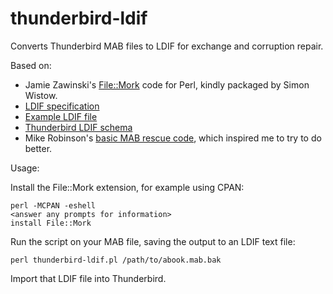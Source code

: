 thunderbird-ldif
================

Converts Thunderbird MAB files to LDIF for exchange and corruption
repair.

Based on:

* Jamie Zawinski's [File::Mork](http://search.cpan.org/~simonw/File-Mork-0.3/lib/File/Mork.pm) code for Perl,
  kindly packaged by Simon Wistow.
* [LDIF specification](http://tools.ietf.org/html/rfc2849)
* [Example LDIF file](http://dig.csail.mit.edu/2007/01/camp/people.ldif)
* [Thunderbird LDIF schema](https://wiki.mozilla.org/MailNews:Mozilla_LDAP_Address_Book_Schema)
* Mike Robinson's [basic MAB rescue code](http://ubuntuforums.org/showthread.php?t=1397060),
which inspired me to try to do better.

Usage:

Install the File::Mork extension, for example using CPAN:

	perl -MCPAN -eshell
	<answer any prompts for information>
	install File::Mork

Run the script on your MAB file, saving the output to an LDIF text file:

	perl thunderbird-ldif.pl /path/to/abook.mab.bak

Import that LDIF file into Thunderbird.


